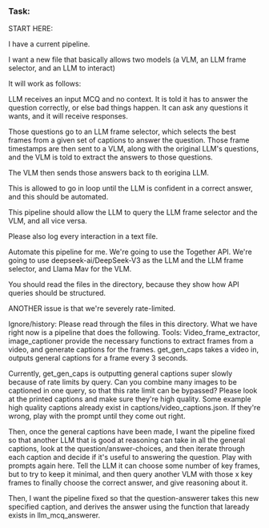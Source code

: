 ### Task:

START HERE: 

I have a current pipeline.

I want a new file that basically allows two models (a VLM, an LLM frame selector, and an LLM to interact)

It will work as follows:

LLM receives an input MCQ and no context. It is told it has to answer the question correctly, or else bad things happen. It can ask any questions it wants, and it will receive responses. 

Those questions go to an LLM frame selector, which selects the best frames from a given set of captions to answer the question. Those frame timestamps are then sent to a VLM, along with the original LLM's questions, and the VLM is told to extract the answers to those questions. 

The VLM then sends those answers back to th eorigina LLM. 

This is allowed to go in loop until the LLM is confident in a correct answer, and this should be automated.

This pipeline should allow the LLM to query the LLM frame selector and the VLM, and all vice versa.

Please also log every interaction in a text file.

Automate this pipeline for me. We're going to use the Together API. We're going to use deepseek-ai/DeepSeek-V3 as the LLM and the LLM frame selector, and Llama Mav for the VLM. 

You should read the files in the directory, because they show how API queries should be structured.

ANOTHER issue is that we're severely rate-limited. 




Ignore/history: Please read through the files in this directory. What we have right now is a pipeline that does the following.
Tools: Video_frame_extractor, image_captioner provide the necessary functions to extract frames from a video, and generate captions for the frames.
get_gen_caps takes a video in, outputs general captions for a frame every 3 seconds.

Currently, get_gen_caps is outputting general captions super slowly because of rate limits by query. Can you combine many images to be captioned in one query, so that this rate limit can be bypassed? Please look at the printed captions and make sure they're high quality. Some example high quality captions already exist in captions/video_captions.json. If they're wrong, play with the prompt until they come out right. 

Then, once the general captions have been made, I want the pipeline fixed so that another LLM that is good at reasoning can take in all the general captions, look at the question/answer-choices, and then iterate through each caption and decide if it's useful to answering the question. Play with prompts again here. Tell the LLM it can choose some number of key frames, but to try to keep it minimal, and then query another VLM with those x key frames to finally choose the correct answer, and give reasoning about it. 


Then, I want the pipeline fixed so that the question-answerer takes this new specified caption, and derives the answer using the function that laready exists in llm_mcq_answerer.